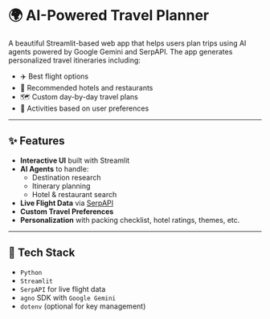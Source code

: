# 🌍 AI-Powered Travel Planner

A beautiful Streamlit-based web app that helps users plan trips using AI agents powered by Google Gemini and SerpAPI. The app generates personalized travel itineraries including:

- ✈️ Best flight options
- 🏨 Recommended hotels and restaurants
- 🗺️ Custom day-by-day travel plans
- 🎯 Activities based on user preferences

---

## ✨ Features

- **Interactive UI** built with Streamlit
- **AI Agents** to handle:
  - Destination research
  - Itinerary planning
  - Hotel & restaurant search
- **Live Flight Data** via [SerpAPI](https://serpapi.com/)
- **Custom Travel Preferences**
- **Personalization** with packing checklist, hotel ratings, themes, etc.

---

## 🧰 Tech Stack

- `Python`
- `Streamlit`
- `SerpAPI` for live flight data
- `agno` SDK with `Google Gemini`
- `dotenv` (optional for key management)

